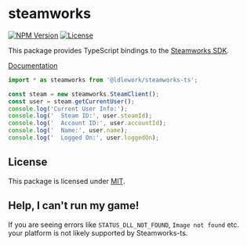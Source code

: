 # steamworks
[![NPM Version](https://img.shields.io/npm/v/%40ldlework%2Fsteamworks-ts?label=NPM)](https://www.npmjs.com/package/@ldlework/steamworks-ts)
[![License](https://img.shields.io/github/license/dustinlacewell/steamworks-ts?label=License)](LICENSE)

This package provides TypeScript bindings to the [Steamworks SDK](https://partner.steamgames.com/doc/sdk).

[Documentation](https://steamworks.ldlework.com)

```ts
import * as steamworks from '@ldlework/steamworks-ts';

const steam = new steamworks.SteamClient();
const user = steam.getCurrentUser();
console.log('Current User Info:');
console.log('  Steam ID:', user.steamId);
console.log('  Account ID:', user.accountId);
console.log('  Name:', user.name);
console.log('  Logged On:', user.loggedOn);
```

## License
This package is licensed under  [MIT](./LICENSE-MIT).

## Help, I can't run my game!
If you are seeing errors like `STATUS_DLL_NOT_FOUND`, `Image not found` etc. your platform is not likely supported by Steamworks-ts.